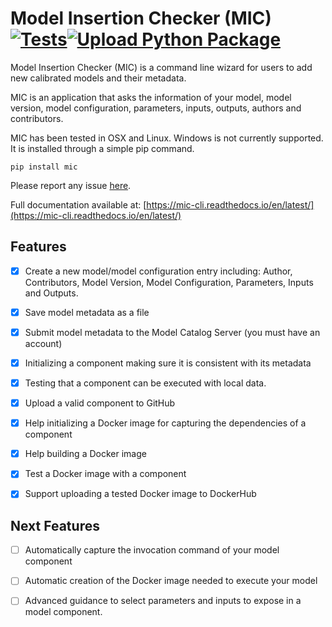 # Model Insertion Checker (MIC) [![Tests](https://github.com/mintproject/mic/actions/workflows/python-packages.yml/badge.svg)](https://github.com/mintproject/mic/actions/workflows/python-packages.yml)[![Upload Python Package](https://github.com/mintproject/mic/actions/workflows/python-publish.yml/badge.svg)](https://github.com/mintproject/mic/actions/workflows/python-publish.yml)
Model Insertion Checker (MIC) is a command line wizard for users to add new calibrated models and their metadata.

MIC is an application that asks the information of your model, model version, model configuration, parameters, inputs, outputs, authors and contributors.

MIC has been tested in OSX and Linux. Windows is not currently supported. It is installed through a simple pip command.

`pip install mic`

Please report any issue [here](https://github.com/mintproject/mic/issues/new/choose).

Full documentation available at: [https://mic-cli.readthedocs.io/en/latest/](https://mic-cli.readthedocs.io/en/latest/)

## Features

- [x] Create a new model/model configuration entry including: Author, Contributors, Model Version, Model Configuration, Parameters, Inputs and Outputs.
- [x] Save model metadata as a file
- [x] Submit model metadata to the Model Catalog Server (you must have an account)
- [x] Initializing a component making sure it is consistent with its metadata 
- [x] Testing that a component can be executed with local data.
- [x] Upload a valid component to GitHub
- [x] Help initializing a Docker image for capturing the dependencies of a component
- [x] Help building a Docker image
- [x] Test a Docker image with a component
- [x] Support uploading a tested Docker image to DockerHub


## Next Features

- [ ] Automatically capture the invocation command of your model component
- [ ] Automatic creation of the Docker image needed to execute your model
- [ ] Advanced guidance to select parameters and inputs to expose in a model component.
 
